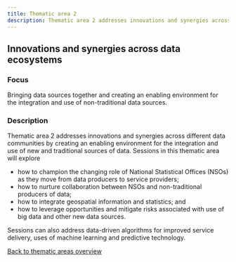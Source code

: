 ```yaml
---
title: Thematic area 2
description: Thematic area 2 addresses innovations and synergies across different data communities by creating an enabling environment for the integration and use of new and traditional sources of data.
---
```


## Innovations and synergies across data ecosystems

### Focus

Bringing data sources together and creating an enabling environment for the integration and use of non-traditional data sources.

### Description

Thematic area 2 addresses innovations and synergies across different data communities by creating an enabling environment for the integration and use of new and traditional sources of data. Sessions in this thematic area will explore

- how to champion the changing role of National Statistical Offices (NSOs) as they move from data producers to service providers;
- how to nurture collaboration between NSOs and non-traditional producers of data;
- how to integrate geospatial information and statistics; and
- how to leverage opportunities and mitigate risks associated with use of big data and other new data sources.

Sessions can also address data-driven algorithms for improved service delivery, uses of machine learning and predictive technology.

[Back to thematic areas overview](/programme/)

